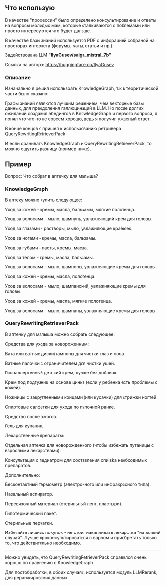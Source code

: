 Что использую
---
В качестве "профессии" было определено консультирование и ответы на вопросы молодых мам, которые сталкиваются с поблемами или просто интересуются что будет дальше.

В качестве базы знаний используется PDF с инфорацией собраной на просторах интернета (форумы, чаты, статьи и пр.).

Задействована LLM **"IlyaGusev/saiga_mistral_7b"**

Ссылка на автора: https://huggingface.co/IlyaGusev


### Описание
Изначально я решил использоать KnowledgeGraph, т.к в теоритической части было сказано:

Графы знаний являются лучшим решением, чем векторные базы данных, для преодоления галлюцинаций в LLM.
Но после долгих ожиданий создания эбедингов в KnowledgeGraph и первого вопроса, я понял что что-то не совсем хорошо, ведь я получил ужасный ответ.

В конце концов я пришел к использованию ретривера QueryRewritingRetrieverPack

И если сранивать KnowledgeGraph и QueryRewritingRetrieverPack, то можно ощутить разницу (пример ниже).

Пример
---
Вопрос: Что собрат в аптечку для малыша?

### KnowledgeGraph

В аптеку можно купить следующее:

Уход за кожей - кремы, масла, бальзамы, мягкие полотенца.

Уход за волосами - мыло, шампунь, увлажняющий крем для головы.

Уход за глазами - растворы, мыло, увлажняющие краèmes.

Уход за ногами - кремы, масла, бальзамы.

Уход за губами - пасты, кремы, масла.

Уход за телом - кремы, масла, бальзамы.

Уход за волосами - мыло, шампоны, увлажняющие кремы для головы.

Уход за кожей - кремы, масла, полотенца.

Уход за волосами - мыло, шампанский, увлажняющие кремы для головы.

Уход за кожей - кремы, масла, мягкие полотенца.

Уход за волосами - мыло, шампаны, увлажняющие кремы для головы.

### QueryRewritingRetrieverPack

В аптечку для малыша можно собрать следующее:

Средства для ухода за новороженным:

Вата или ватные диски/тампоны для чистки глаз и носа.

Ватные палочки с ограничителем для чистки ушей.

Гипоаллергенный детский крем, лучше без добавок.

Крем под подгузник на основе цинка (если у ребенка есть проблемы с кожей).

Ножницы с закругленными концами (или кусачки) для стрижки ногтей.

Спиртовые салфетки для ухода по пупочной ранке.

Средство после ожогов.

Гель для купания.

Лекарственные препараты:

Отдельная аптечка для новорожденного (чтобы избежать путаницы с взрослыми лекарствами).

Консультация с педиатром для составления спиiska необходимых препаратов.

Дополнительно:

Бесконтактный термометр (электронного или инфракрасного типа).

Назальный аспиратор.

Перевязочный материал (стерильный лент, пластыри).

Гипотермический пакет.

Стерильные перчатки.

Избегайте лишних покупок - не стоит накапливать лекарства "на всякий случай". Лучше проконсультироваться с варчом и приобретать только то, что действительно необходимо.


<hr>
Можно увидеть, что QueryRewritingRetrieverPack справился очень хорошо по сравнению с KnowledgeGraph

Для постобработки, в обоих случаях, используется модуль LLMRerank, для реранжирования данных.
